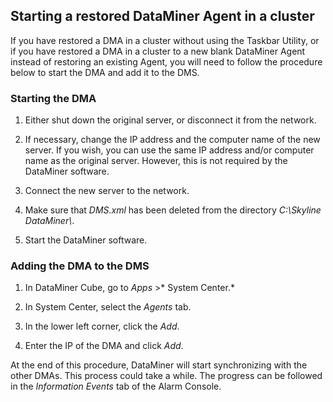 ## Starting a restored DataMiner Agent in a cluster

If you have restored a DMA in a cluster without using the Taskbar Utility, or if you have restored a DMA in a cluster to a new blank DataMiner Agent instead of restoring an existing Agent, you will need to follow the procedure below to start the DMA and add it to the DMS.

### Starting the DMA

1. Either shut down the original server, or disconnect it from the network.

2. If necessary, change the IP address and the computer name of the new server. If you wish, you can use the same IP address and/or computer name as the original server. However, this is not required by the DataMiner software.

3. Connect the new server to the network.

4. Make sure that *DMS.xml* has been deleted from the directory *C:\\Skyline DataMiner\\*.

5. Start the DataMiner software.

### Adding the DMA to the DMS

1. In DataMiner Cube, go to *Apps* >* System Center.*

2. In System Center, select the *Agents* tab.

3. In the lower left corner, click the *Add*.

4. Enter the IP of the DMA and click *Add*.

At the end of this procedure, DataMiner will start synchronizing with the other DMAs. This process could take a while. The progress can be followed in the *Information Events* tab of the Alarm Console.
